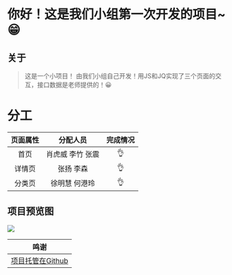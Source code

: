 #		你好！这是我们小组第一次开发的项目~😁

##		关于	

> 这是一个小项目！ 由我们小组自己开发！用JS和JQ实现了三个页面的交互，接口数据是老师提供的！😀

#		分工

| 页面属性 |     分配人员     | 完成情况 |
| :------: | :--------------: | :------: |
|   首页   | 肖虎威 李竹 张震 |    👌     |
|  详情页  |    张扬 李森     |    👌     |
|  分类页  |  徐明慧 何港玲   |    👌     |

##		项目预览图

![](https://ws3.sinaimg.cn/large/005BYqpgly1g1qprpo5fij311w0i9woa.jpg)

|                            鸣谢                             |
| :---------------------------------------------------------: |
| [项目托管在Github](https://github.com/huweixiao/damaiwang/) |

